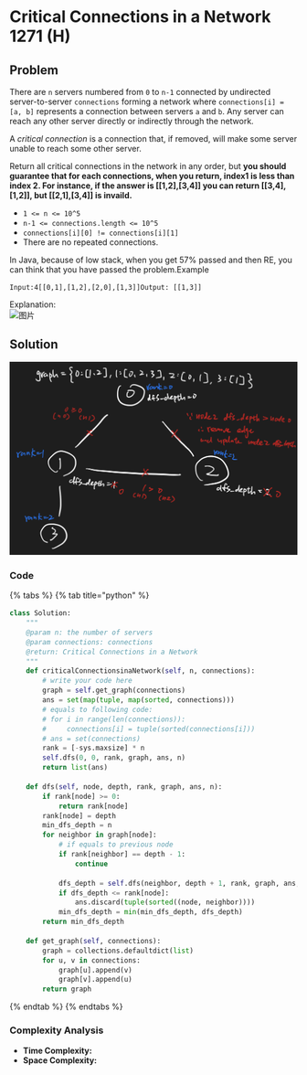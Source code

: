 # Critical Connections in a Network 1271 (H)

## Problem

There are `n` servers numbered from `0` to `n-1` connected by undirected server-to-server `connections` forming a network where `connections[i] = [a, b]` represents a connection between servers `a` and `b`. Any server can reach any other server directly or indirectly through the network.

A _critical connection_ is a connection that, if removed, will make some server unable to reach some other server.

Return all critical connections in the network in any order, but **you should guarantee that for each connections, when you return, index1 is less than index 2. For instance, if the answer is \[\[1,2],\[3,4]] you can return \[\[3,4],\[1,2]], but \[\[2,1],\[3,4]] is invaild.**

* `1 <= n <= 10^5`
* `n-1 <= connections.length <= 10^5`
* `connections[i][0] != connections[i][1]`
* There are no repeated connections.

In Java, because of low stack, when you get 57% passed and then RE, you can think that you have passed the problem.Example

```
Input:4[[0,1],[1,2],[2,0],[1,3]]Output: [[1,3]]
```

Explanation:\
![图片](https://media-test.jiuzhang.com/media/markdown/images/3/30/734d12e2-7278-11ea-9c38-0242ac1a0004.jpg)

## Solution&#x20;

![](<../../.gitbook/assets/Screen Shot 2021-06-23 at 1.42.19 PM.png>)

### Code

{% tabs %}
{% tab title="python" %}
```python
class Solution:
    """
    @param n: the number of servers
    @param connections: connections
    @return: Critical Connections in a Network
    """
    def criticalConnectionsinaNetwork(self, n, connections):
        # write your code here
        graph = self.get_graph(connections)
        ans = set(map(tuple, map(sorted, connections)))
        # equals to following code:
        # for i in range(len(connections)):
        #     connections[i] = tuple(sorted(connections[i]))
        # ans = set(connections)
        rank = [-sys.maxsize] * n
        self.dfs(0, 0, rank, graph, ans, n)
        return list(ans)
    
    def dfs(self, node, depth, rank, graph, ans, n):
        if rank[node] >= 0:
            return rank[node]
        rank[node] = depth
        min_dfs_depth = n
        for neighbor in graph[node]:
            # if equals to previous node
            if rank[neighbor] == depth - 1:
                continue
            
            dfs_depth = self.dfs(neighbor, depth + 1, rank, graph, ans, n)
            if dfs_depth <= rank[node]:
                ans.discard(tuple(sorted((node, neighbor))))
            min_dfs_depth = min(min_dfs_depth, dfs_depth)
        return min_dfs_depth
    
    def get_graph(self, connections):
        graph = collections.defaultdict(list)
        for u, v in connections:
            graph[u].append(v)
            graph[v].append(u)
        return graph
```
{% endtab %}
{% endtabs %}

### Complexity Analysis

* **Time Complexity:**
* **Space Complexity:**
